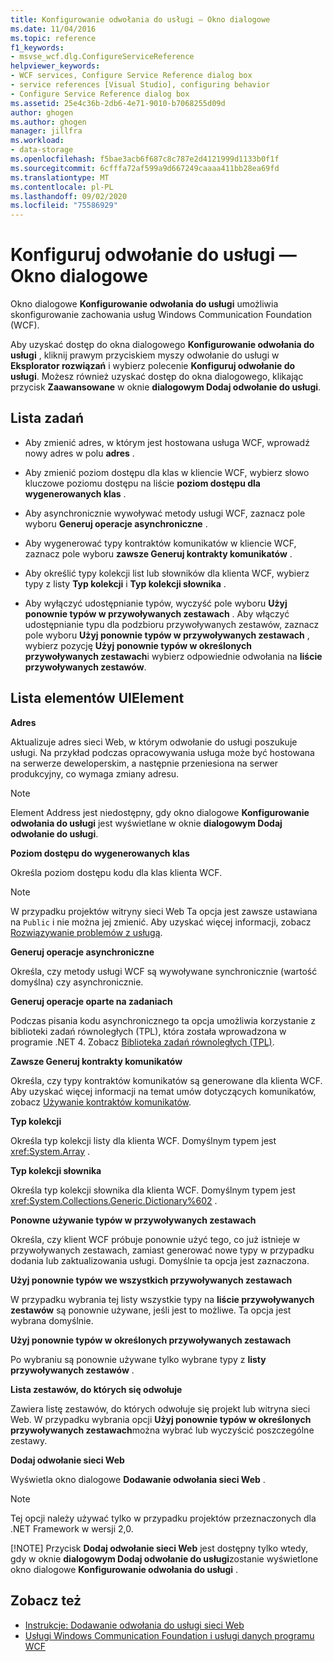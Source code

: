 ```yaml
---
title: Konfigurowanie odwołania do usługi — Okno dialogowe
ms.date: 11/04/2016
ms.topic: reference
f1_keywords:
- msvse_wcf.dlg.ConfigureServiceReference
helpviewer_keywords:
- WCF services, Configure Service Reference dialog box
- service references [Visual Studio], configuring behavior
- Configure Service Reference dialog box
ms.assetid: 25e4c36b-2db6-4e71-9010-b7068255d09d
author: ghogen
ms.author: ghogen
manager: jillfra
ms.workload:
- data-storage
ms.openlocfilehash: f5bae3acb6f687c8c787e2d4121999d1133b0f1f
ms.sourcegitcommit: 6cfffa72af599a9d667249caaaa411bb28ea69fd
ms.translationtype: MT
ms.contentlocale: pl-PL
ms.lasthandoff: 09/02/2020
ms.locfileid: "75586929"
---
```

# <a name="configure-service-reference-dialog-box"></a>Konfiguruj odwołanie do usługi — Okno dialogowe

Okno dialogowe **Konfigurowanie odwołania do usługi** umożliwia skonfigurowanie zachowania usług Windows Communication Foundation (WCF).

Aby uzyskać dostęp do okna dialogowego **Konfigurowanie odwołania do usługi** , kliknij prawym przyciskiem myszy odwołanie do usługi w **Eksplorator rozwiązań** i wybierz polecenie **Konfiguruj odwołanie do usługi**. Możesz również uzyskać dostęp do okna dialogowego, klikając przycisk **Zaawansowane** w oknie **dialogowym Dodaj odwołanie do usługi**.

## <a name="task-list"></a>Lista zadań

- Aby zmienić adres, w którym jest hostowana usługa WCF, wprowadź nowy adres w polu **adres** .

- Aby zmienić poziom dostępu dla klas w kliencie WCF, wybierz słowo kluczowe poziomu dostępu na liście **poziom dostępu dla wygenerowanych klas** .

- Aby asynchronicznie wywoływać metody usługi WCF, zaznacz pole wyboru **Generuj operacje asynchroniczne** .

- Aby wygenerować typy kontraktów komunikatów w kliencie WCF, zaznacz pole wyboru **zawsze Generuj kontrakty komunikatów** .

- Aby określić typy kolekcji list lub słowników dla klienta WCF, wybierz typy z listy **Typ kolekcji** i **Typ kolekcji słownika** .

- Aby wyłączyć udostępnianie typów, wyczyść pole wyboru **Użyj ponownie typów w przywoływanych zestawach** . Aby włączyć udostępnianie typu dla podzbioru przywoływanych zestawów, zaznacz pole wyboru **Użyj ponownie typów w przywoływanych zestawach** , wybierz pozycję **Użyj ponownie typów w określonych przywoływanych zestawach**i wybierz odpowiednie odwołania na **liście przywoływanych zestawów**.

## <a name="uielement-list"></a>Lista elementów UIElement

**Adres**

Aktualizuje adres sieci Web, w którym odwołanie do usługi poszukuje usługi. Na przykład podczas opracowywania usługa może być hostowana na serwerze deweloperskim, a następnie przeniesiona na serwer produkcyjny, co wymaga zmiany adresu.

> [!NOTE]
> Element Address jest niedostępny, gdy okno dialogowe **Konfigurowanie odwołania do usługi** jest wyświetlane w oknie **dialogowym Dodaj odwołanie do usługi**.

**Poziom dostępu do wygenerowanych klas**

Określa poziom dostępu kodu dla klas klienta WCF.

> [!NOTE]
> W przypadku projektów witryny sieci Web Ta opcja jest zawsze ustawiana na `Public` i nie można jej zmienić. Aby uzyskać więcej informacji, zobacz [Rozwiązywanie problemów z usługą](../data-tools/troubleshooting-service-references.md).

**Generuj operacje asynchroniczne**

Określa, czy metody usługi WCF są wywoływane synchronicznie (wartość domyślna) czy asynchronicznie.

**Generuj operacje oparte na zadaniach**

Podczas pisania kodu asynchronicznego ta opcja umożliwia korzystanie z biblioteki zadań równoległych (TPL), która została wprowadzona w programie .NET 4. Zobacz [Biblioteka zadań równoległych (TPL)](/dotnet/standard/parallel-programming/task-parallel-library-tpl).

**Zawsze Generuj kontrakty komunikatów**

Określa, czy typy kontraktów komunikatów są generowane dla klienta WCF. Aby uzyskać więcej informacji na temat umów dotyczących komunikatów, zobacz [Używanie kontraktów komunikatów](/dotnet/framework/wcf/feature-details/using-message-contracts).

**Typ kolekcji**

Określa typ kolekcji listy dla klienta WCF. Domyślnym typem jest <xref:System.Array> .

**Typ kolekcji słownika**

Określa typ kolekcji słownika dla klienta WCF. Domyślnym typem jest <xref:System.Collections.Generic.Dictionary%602> .

**Ponowne używanie typów w przywoływanych zestawach**

Określa, czy klient WCF próbuje ponownie użyć tego, co już istnieje w przywoływanych zestawach, zamiast generować nowe typy w przypadku dodania lub zaktualizowania usługi. Domyślnie ta opcja jest zaznaczona.

**Użyj ponownie typów we wszystkich przywoływanych zestawach**

W przypadku wybrania tej listy wszystkie typy na **liście przywoływanych zestawów** są ponownie używane, jeśli jest to możliwe. Ta opcja jest wybrana domyślnie.

**Użyj ponownie typów w określonych przywoływanych zestawach**

Po wybraniu są ponownie używane tylko wybrane typy z **listy przywoływanych zestawów** .

**Lista zestawów, do których się odwołuje**

Zawiera listę zestawów, do których odwołuje się projekt lub witryna sieci Web. W przypadku wybrania opcji **Użyj ponownie typów w określonych przywoływanych zestawach**można wybrać lub wyczyścić poszczególne zestawy.

**Dodaj odwołanie sieci Web**

Wyświetla okno dialogowe **Dodawanie odwołania sieci Web** .

> [!NOTE]
> Tej opcji należy używać tylko w przypadku projektów przeznaczonych dla .NET Framework w wersji 2,0.
>
> [!NOTE]
> Przycisk **Dodaj odwołanie sieci Web** jest dostępny tylko wtedy, gdy w oknie **dialogowym Dodaj odwołanie do usługi**zostanie wyświetlone okno dialogowe **Konfigurowanie odwołania do usługi** .

## <a name="see-also"></a>Zobacz też

- [Instrukcje: Dodawanie odwołania do usługi sieci Web](how-to-add-update-or-remove-a-wcf-data-service-reference.md)
- [Usługi Windows Communication Foundation i usługi danych programu WCF](../data-tools/configure-service-reference-dialog-box.md)
